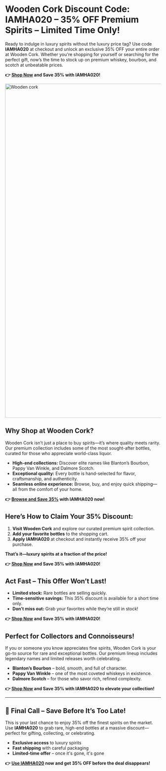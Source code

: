  <h1>Wooden Cork Discount Code: IAMHA020 – 35% OFF Premium Spirits – Limited Time Only!</h1>
  <p>Ready to indulge in luxury spirits without the luxury price tag? Use code <strong>IAMHA020</strong> at checkout and unlock an exclusive 35% OFF your entire order at Wooden Cork. Whether you're shopping for yourself or searching for the perfect gift, now’s the time to stock up on premium whiskey, bourbon, and scotch at unbeatable prices.</p>
  <p><strong>👉 <a href="https://woodencork.com/?dt_id=2442997">Shop Now</a> and Save 35% with IAMHA020!</strong></p>
  <img src="https://images.mirror-media.xyz/publication-images/umBNu0vT-0z9Ilumw1p24.png?height=315&width=630" alt="Wooden cork" width="1080">
  <h2>Why Shop at Wooden Cork?</h2>
  <p>Wooden Cork isn’t just a place to buy spirits—it’s where quality meets rarity. Our premium collection includes some of the most sought-after bottles, curated for those who appreciate world-class liquor.</p>
  <ul>
    <li><strong>High-end collections:</strong> Discover elite names like Blanton’s Bourbon, Pappy Van Winkle, and Dalmore Scotch.</li>
    <li><strong>Exceptional quality:</strong> Every bottle is hand-selected for flavor, craftsmanship, and authenticity.</li>
    <li><strong>Seamless online experience:</strong> Browse, buy, and enjoy quick shipping—all from the comfort of your home.</li>
  </ul>
  <p><strong>👉 <a href="https://woodencork.com/?dt_id=2442997">Browse and Save 35%</a> with IAMHA020 now!</strong></p>
  <h2>Here’s How to Claim Your 35% Discount:</h2>
  <ol>
    <li><strong>Visit Wooden Cork</strong> and explore our curated premium spirit collection.</li>
    <li><strong>Add your favorite bottles</strong> to the shopping cart.</li>
    <li><strong>Apply IAMHA020</strong> at checkout and instantly receive 35% off your purchase.</li>
  </ol>
  <p><strong>That’s it—luxury spirits at a fraction of the price!</strong></p>
  <p><strong>👉 <a href="https://woodencork.com/?dt_id=2442997">Shop Now</a> and Save 35% with IAMHA020!</strong></p>
  <h2>Act Fast – This Offer Won’t Last!</h2>
  <ul>
    <li><strong>Limited stock:</strong> Rare bottles are selling quickly.</li>
    <li><strong>Time-sensitive savings:</strong> This 35% discount is available for a short time only.</li>
    <li><strong>Don’t miss out:</strong> Grab your favorites while they’re still in stock!</li>
  </ul>
  <p><strong>👉 <a href="https://woodencork.com/?dt_id=2442997">Shop Now</a> and Save 35% with IAMHA020!</strong></p>
  <h2>Perfect for Collectors and Connoisseurs!</h2>
  <p>If you or someone you know appreciates fine spirits, Wooden Cork is your go-to source for rare and exceptional bottles. Our premium lineup includes legendary names and limited releases worth celebrating.</p>
  <ul>
    <li><strong>Blanton’s Bourbon</strong> – bold, smooth, and full of character.</li>
    <li><strong>Pappy Van Winkle</strong> – one of the most coveted whiskeys in existence.</li>
    <li><strong>Dalmore Scotch</strong> – for those who savor rich, refined complexity.</li>
  </ul>
  <p><strong>👉 <a href="https://woodencork.com/?dt_id=2442997">Shop Now</a> and Save 35% with IAMHA020 to elevate your collection!</strong></p>
  <hr>
  <h2>🚨 Final Call – Save Before It’s Too Late!</h2>
  <p>This is your last chance to enjoy 35% off the finest spirits on the market. Use <strong>IAMHA020</strong> to grab rare, high-end bottles at a massive discount—perfect for gifting, collecting, or celebrating.</p>
  <ul>
    <li><strong>Exclusive access</strong> to luxury spirits</li>
    <li><strong>Fast shipping</strong> with careful packaging</li>
    <li><strong>Limited-time offer</strong> – once it's gone, it's gone</li>
  </ul>
  <p><strong>👉 <a href="https://woodencork.com/?dt_id=2442997">Use IAMHA020</a> now and get 35% OFF before the deal disappears!</strong></p>
</body>
</html>
